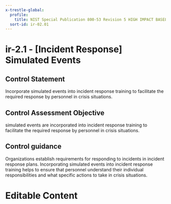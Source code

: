 ```yaml
---
x-trestle-global:
  profile:
    title: NIST Special Publication 800-53 Revision 5 HIGH IMPACT BASELINE
  sort-id: ir-02.01
---
```


# ir-2.1 - \[Incident Response\] Simulated Events

## Control Statement

Incorporate simulated events into incident response training to facilitate the required response by personnel in crisis situations.

## Control Assessment Objective

simulated events are incorporated into incident response training to facilitate the required response by personnel in crisis situations.

## Control guidance

Organizations establish requirements for responding to incidents in incident response plans. Incorporating simulated events into incident response training helps to ensure that personnel understand their individual responsibilities and what specific actions to take in crisis situations.

# Editable Content

<!-- Make additions and edits below -->
<!-- The above represents the contents of the control as received by the profile, prior to additions. -->
<!-- If the profile makes additions to the control, they will appear below. -->
<!-- The above markdown may not be edited but you may edit the content below, and/or introduce new additions to be made by the profile. -->
<!-- If there is a yaml header at the top, parameter values may be edited. Use --set-parameters to incorporate the changes during assembly. -->
<!-- The content here will then replace what is in the profile for this control, after running profile-assemble. -->
<!-- The current profile has no added parts for this control, but you may add new ones here. -->
<!-- Each addition must have a heading either of the form ## Control my_addition_name -->
<!-- or ## Part a. (where the a. refers to one of the control statement labels.) -->
<!-- "## Control" parts are new parts added after the statement part. -->
<!-- "## Part" parts are new parts added into the top-level statement part with that label. -->
<!-- Subparts may be added with nested hash levels of the form ### My Subpart Name -->
<!-- underneath the parent ## Control or ## Part being added -->
<!-- See https://oscal-compass.github.io/compliance-trestle/tutorials/ssp_profile_catalog_authoring/ssp_profile_catalog_authoring for guidance. -->
